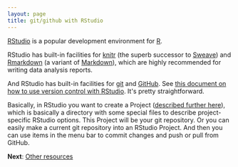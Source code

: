 ```yaml
---
layout: page
title: git/github with RStudio
---
```


[RStudio](http://www.rstudio.com/ide) is a popular development
environment for [R](http://www.r-project.org). 

RStudio has built-in facilities for [knitr](http://yihui.name/knitr/)
(the superb successor to [Sweave](http://www.stat.uni-muenchen.de/~leisch/Sweave/)) and [Rmarkdown](http://www.rstudio.com/ide/docs/r_markdown) (a
variant of
[Markdown](http://daringfireball.net/projects/markdown/syntax)), which
are highly recommended for writing data analysis reports.

And RStudio has built-in facilities for [git](http://git-scm.com/) and
[GitHub](http://www.github.com).  See
[this document on how to use version control with RStudio](http://www.rstudio.com/ide/docs/version_control/overview). It's
pretty straightforward.

Basically, in RStudio you want to create a Project
([described further here](http://www.rstudio.com/ide/docs/using/projects)),
which is basically a directory with some special files to describe
project-specific RStudio options. This Project will be your git
repository. Or you can easily make a current git repository into an
RStudio Project. And then you can use items in the menu bar to commit
changes and push or pull from GitHub.

**Next**: [Other resources](resources.html)
